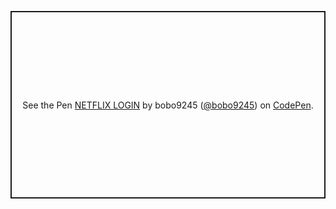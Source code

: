 <p class="codepen" data-height="300" data-theme-id="dark" data-default-tab="html,result" data-slug-hash="dyWpezE" data-preview="true" data-editable="true" data-user="bobo9245" style="height: 300px; box-sizing: border-box; display: flex; align-items: center; justify-content: center; border: 2px solid; margin: 1em 0; padding: 1em;">
  <span>See the Pen <a href="https://codepen.io/bobo9245/pen/dyWpezE">
  NETFLIX LOGIN</a> by bobo9245 (<a href="https://codepen.io/bobo9245">@bobo9245</a>)
  on <a href="https://codepen.io">CodePen</a>.</span>
</p>
<script async src="https://cpwebassets.codepen.io/assets/embed/ei.js"></script>
